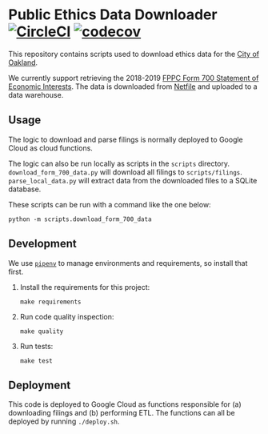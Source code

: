 # Public Ethics Data Downloader [![CircleCI](https://circleci.com/gh/openoakland/oakpec-sei/tree/master.svg?style=svg)](https://circleci.com/gh/openoakland/oakpec-sei/tree/master) [![codecov](https://codecov.io/gh/openoakland/oakpec-sei/branch/master/graph/badge.svg)](https://codecov.io/gh/openoakland/oakpec-sei)

This repository contains scripts used to download ethics data for the [City of Oakland](https://www.oaklandca.gov/boards-commissions/public-ethics-commission).

We currently support retrieving the 2018-2019 [FPPC Form 700 Statement of Economic Interests](http://www2.oaklandnet.com/government/o/CityAdministration/d/PublicEthics/s/government-ethics/form-700/index.htm).
The data is downloaded from [Netfile](https://netfile.com/Connect2/api/swagger-ui/#!/public/) and uploaded to a data
warehouse.

## Usage
The logic to download and parse filings is normally deployed to Google Cloud as cloud functions.

The logic can also be run locally as scripts in the `scripts` directory. `download_form_700_data.py` will download all
filings to `scripts/filings`. `parse_local_data.py` will extract data from the downloaded files to a SQLite database.

These scripts can be run with a command like the one below:

    python -m scripts.download_form_700_data

## Development
We use [`pipenv`](https://docs.pipenv.org/en/latest/) to manage environments and requirements, so install that first.

1. Install the requirements for this project:

    ```
    make requirements
    ```

2. Run code quality inspection:

    ```
    make quality
    ```

3. Run tests:

    ```
    make test
    ```

## Deployment
This code is deployed to Google Cloud as functions responsible for (a) downloading filings and (b) performing ETL.
The functions can all be deployed by running `./deploy.sh`.
